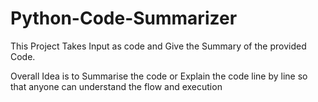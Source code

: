 # Python-Code-Summarizer
This Project Takes Input as code and Give the Summary of the provided Code.

Overall Idea is to Summarise the code or Explain the code line by line so that anyone can understand the flow and execution 
